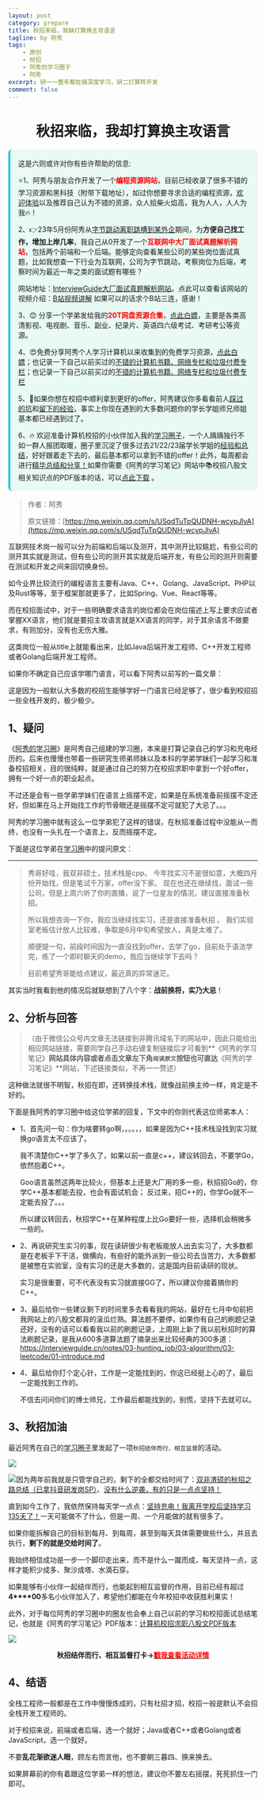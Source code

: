 ```yaml
---
layout: post
category: prepare
title: 秋招来临，我缺打算换主攻语言
tagline: by 阿秀
tags:
    - 原创
    - 校招
    - 阿秀的学习圈子
    - 阿秀
excerpt: 研一一整年都在搞深度学习，研二打算转开发
comment: false
---
```






<h1 align="center">
  秋招来临，我却打算换主攻语言
</h1>
<div style="border-color: #24C6DC;
            background-color: #e9f9f3;         
            margin: 1rem 0;
        padding: .25rem 1rem;
        border-left-width: .3rem;
        border-left-style: solid;
        border-radius: .5rem;
        color: inherit;">
  <p>这是六则或许对你有些许帮助的信息:</p>
<p>⭐️1、阿秀与朋友合作开发了一个<span style="font-weight:bold;color:red">编程资源网站</span>，目前已经收录了很多不错的学习资源和黑科技（附带下载地址），如过你想要寻求合适的编程资源，<a href="https://tools.interviewguide.cn/home" style="text-decoration: underline" target="_blank">欢迎体验</a>以及推荐自己认为不错的资源，众人拾柴火焰高，我为人人，人人为我🔥！</p>  <p>2、👉23年5月份阿秀从<a style="text-decoration: underline" href="https://mp.weixin.qq.com/s?__biz=Mzk0ODU4MzEzMw==&mid=2247512170&idx=1&sn=c4a04a383d2dfdece676b75f17224e78" target="_blank">字节跳动离职跳槽到某外企</a>期间，为<span style="font-weight:bold">方便自己找工作，增加上岸几率</span>，我自己从0开发了一个<span style="font-weight:bold;color:red">互联网中大厂面试真题解析网站</span>，包括两个前端和一个后端。能够定向查看某些公司的某些岗位面试真题，比如我想查一下行业为互联网，公司为字节跳动，考察岗位为后端，考察时间为最近一年之类的面试题有哪些？
<div align="center">
</div>网站地址：<a style="text-decoration: underline" href="https://top.interviewguide.cn/" target="_blank">InterviewGuide大厂面试真题解析网站</a>。点此可以查看该网站的视频介绍：<a style="text-decoration: underline" href="https://www.bilibili.com/video/BV1f94y1C7BL" target="_blank">B站视频讲解</a>   如果可以的话求个B站三连，感谢！
  </p>3、😊
    分享一个学弟发给我的<span style="font-weight:bold;color:red">20T网盘资源合集</span>，<a style="text-decoration: underline" href="https://docs.qq.com/sheet/DY3VPVklVaFFMcUZ4?tab=9h5afr" target="_blank">点此白嫖</a>，主要是各类高清影视、电视剧、音乐、副业、纪录片、英语四六级考试、考研考公等资源。
  </p>
  <p>4、😍免费分享阿秀个人学习计算机以来收集到的免费学习资源，<a style="text-decoration: underline" href="/notes/07-resources/01-free/01-introduce.html" target="_blank">点此白嫖</a>；也记录一下自己以前买过的<a style="text-decoration: underline" href="/notes/07-resources/02-precious.html" target="_blank">不错的计算机书籍、网络专栏和垃圾付费专栏</a>；也记录一下自己以前买过的<a style="text-decoration: underline" href="/notes/07-resources/02-precious.html" target="_blank">不错的计算机书籍、网络专栏和垃圾付费专栏</a>
  </p>
  <p>5、🚀如果你想在校招中顺利拿到更好的offer，阿秀建议你多看看前人<a style="text-decoration: underline" href="https://www.yuque.com/tuobaaxiu/httmmc/npg1k81zeq4wfpyz" target="_blank">踩过的坑</a>和<a style="text-decoration: underline"  target="_blank" href="https://www.yuque.com/tuobaaxiu/httmmc/gge9ppd0mbu2d3dp">留下的经验</a>，事实上你现在遇到的大多数问题你的学长学姐师兄师姐基本都已经遇到过了。
  </p>
  <p>6、🔥 欢迎准备计算机校招的小伙伴加入我的<a  style="text-decoration: underline" href="https://www.yuque.com/tuobaaxiu/httmmc/xg0otqvc17wfx4u9" target="_blank">学习圈子</a>，一个人踽踽独行不如一群人报团取暖，圈子里沉淀了很多过去21/22/23届学长学姐的<a  style="text-decoration: underline" href="https://www.yuque.com/tuobaaxiu/httmmc/gge9ppd0mbu2d3dp" target="_blank">经验和总结</a>，好好跟着走下去的，最后基本都可以拿到不错的offer！此外，每周都会进行<a  style="text-decoration: underline" href="https://www.yuque.com/tuobaaxiu/httmmc/npg1k81zeq4wfpyz" target="_blank">精华总结和分享！</a>如果你需要《阿秀的学习笔记》网站中📚︎校招八股文相关知识点的PDF版本的话，可以<a style="text-decoration: underline" href="https://www.yuque.com/tuobaaxiu/httmmc/qs0yn66apvkzw0ps" target="_blank">点此下载</a> 。</p>   </div>


>作者：阿秀
>
>原文链接：[https://mp.weixin.qq.com/s/USqdTuTpQUDNH-wcypJlvA](https://mp.weixin.qq.com/s/USqdTuTpQUDNH-wcypJlvA)

互联网技术岗一般可以分为前端和后端以及测开，其中测开比较尴尬，有些公司的测开其实就是测试，但有些公司的测开其实就是后端开发，有些公司的测开则需要在测试和开发之间来回切换身份。

如今业界比较流行的编程语言主要有Java、C++、Golang、JavaScript、PHP以及Rust等等，至于框架那就更多了，比如Spring、Vue、React等等。

而在校招面试中，对于一些明确要求语言的岗位都会在岗位描述上写上要求应试者掌握XX语言，他们就是要招主攻语言就是XX语言的同学，对于其余语言不做要求，有则加分，没有也无伤大雅。

这类岗位一般从title上就能看出来，比如Java后端开发工程师、C++开发工程师或者Golang后端开发工程师。

如果你不确定自己应该学哪门语言，可以看下阿秀以前写的一篇文章：

这是因为一般默认大多数的校招生能够学好一门语言已经足够了，很少看到校招招一些全栈开发的，极少极少。

## 1、疑问

《[阿秀的学习圈](/notes/05-xiustar/01-xiustar_reading_guide/01-introduce.md)》是阿秀自己组建的学习圈，本来是打算记录自己的学习和充电经历的。后来也慢慢也带着一些研究生师弟师妹以及本科的学弟学妹们一起学习和准备校招相关，目的很纯粹，就是通过自己的努力在校招求职中拿到一个好offer，拥有一个好一点的职业起点。

不过还是会有一些学弟学妹们在语言上摇摆不定，如果是在系统准备前摇摆不定还好，但如果在马上开始找工作的节骨眼还是摇摆不定可就犯了大忌了。。。

阿秀的学习圈中就有这么一位学弟犯了这样的错误，在秋招准备过程中没能从一而终，也没有一头扎在一个语言上，反而摇摆不定。

下面是这位学弟在[学习圈](/notes/05-xiustar/01-xiustar_reading_guide/01-introduce.md)中的提问原文：

---



> 秀哥好哇，我双非硕士，技术栈是cpp。 今年找实习不是很如意，大概四月份开始找，但是笔试千万家，offer没下家。 现在也还在继续找，面试一些公司，但是上周六听了你的直播，说了一位星友的情况，建议直接准备秋招。
>
>  所以我想咨询一下你，我应当继续找实习，还是直接准备秋招 。 我们实验室老板估计放人比较难，争取是6月中旬希望放人，真是太难了。 
>
> 顺便提一句，前段时间因为一直没找到offer，去学了go，目前处于语法学完，练了一个即时聊天的demo，我应当继续学下去吗？
>
> 目前希望秀哥能给点建议，最近真的异常迷茫。

其实当时我看到他的情况后就联想到了八个字：**战前换将，实乃大忌**！

## 2、分析与回答

> （由于微信公众号内文章无法链接到非腾讯域名下的网站中，因此只能给出相应网站链接，需要同学自己手动右键复制链接后才可看到**《阿秀的学习笔记》**网站具体内容或者点击文章左下角`阅读原文`按钮也可直达**《阿秀的学习笔记》**网站，下述链接类似，不再一一赘述）

这种做法就很不明智，秋招在即，还转换技术栈，就像战前换主帅一样，肯定是不好的。

下面是我阿秀的学习圈中给这位学弟的回复，下文中的你则代表这位师弟本人：

- 1、首先问一句：你为啥要转go啊，。。。，，如果是因为C++技术栈没找到实习就换go语言太不应该了。 

  我不清楚你C++学了多久了，如果以前一直是c++，建议转回去，不要学Go，依然抱着C++。

  Goo语言虽然这两年比较火，但基本上还是大厂用的多一些，秋招招Go的，你学C++基本都能去投，也会有面试机会； 反过来，招C++的，你学Go就不一定能去投了。。。

  所以建议转回去，秋招学C++在某种程度上比Go要好一些，选择机会稍微多一些的。 



- 2、再说研究生实习的事，现在读研很少有老板能放人出去实习了，大多数都是在老板手下干活，做横向，有些好的能外派到一些公司去当苦力，大多数都是被憋在实验室，没有实习的还是大多数的，这是国内目前读研的现状。 

  实习是很重要，可不代表没有实习就直接GG了，所以建议你接着搞你的C++。 

- 3、最后给你一些建议剩下的时间里多去看看我的网站，最好在七月中旬前把我网站上的八股文都背的滚瓜烂熟。算法题不要停，如果你有自己的刷题记录还好，没有的话可以看看我以前的刷题记录，上周刚上新了我以前秋招时的算法刷题记录，是我从600多道算法题了摘录出来比较经典的300多道：https://interviewguide.cn/notes/03-hunting_job/03-algorithm/03-leetcode/01-introduce.md

- 4、最后给你打个定心针，工作是一定能找到的，你这已经挺上心的了，最后一定能找到工作的。

  不信去问问你们的博士师兄，工作最后都能找到的，别慌，坚持下去就可以。

## 3、秋招加油

最近阿秀在自己的[学习圈子](http://mp.weixin.qq.com/s?__biz=Mzg2MDU0ODM3MA==&mid=2247503490&idx=1&sn=c0774b72d6db21f49a3ffb9bf500dd29&chksm=ce2632fff951bbe947883131ec62d4f3746355b7f2466a5b2a6c463de36ed9db80954299b6c6&scene=21#wechat_redirect)里发起了一项`秋招结伴而行、相互监督`的活动。

![](http://oss.interviewguide.cn/img/202206181602774.png)

![](http://oss.interviewguide.cn/img/202206181602169.png)因为两年前我就是只管学自己的，剩下的全都交给时间了：[双非渣硕的秋招之路总结（已拿抖音研发岗SP）](http://mp.weixin.qq.com/s?__biz=Mzg2MDU0ODM3MA==&mid=2247484185&idx=1&sn=39728960ae985a4ecda34da4fb076865&chksm=ce25ff64f95276727955bf6eb0838763c4864fa923d59440a4a3025f8b81df4fab219cba0a8f&scene=21#wechat_redirect)、[没有什么逆袭，有的只是一点点坚持！](http://mp.weixin.qq.com/s?__biz=Mzg2MDU0ODM3MA==&mid=2247490699&idx=1&sn=0f7a1ee4100a310d679f5ab84fbfa3bc&chksm=ce25e0f6f95269e08c740d212bc7b0d7a4f9a5c01b9a5fff7ed92c30f2348638a3b0c829374e&scene=21#wechat_redirect)

直到如今工作了，我依然保持每天学一点点：[坚持充电！我离开学校后坚持学习135天了！](http://mp.weixin.qq.com/s?__biz=Mzg2MDU0ODM3MA==&mid=2247502656&idx=1&sn=f277a32fe401896bf35744baff6e16b1&chksm=ce26373df951be2b5bb79d9b5a98bdfce33effe9a078ef3bcef535c69a3ec9ddab0a0155d93a&scene=21#wechat_redirect)一天可能做不了什么，但是一周、一个月能做的就有很多了。

如果你能拆解自己的目标到每月、到每周，甚至到每天具体需要做些什么，并且去执行，**剩下的就是交给时间了**。

我始终相信成功是一步一个脚印走出来，而不是什么一蹴而成，每天坚持一点，这样才能积少成多、聚沙成塔、水滴石穿。

如果能够有小伙伴一起结伴而行，也能起到相互监督的作用，目前已经有超过**4****00**多名小伙伴加入了，希望他们都能在今年校招中收获胜利果实！

此外，对于每位阿秀的学习圈中的圈友也会奉上自己以前的学习和校招面试总结笔记，也就是《阿秀的学习笔记》PDF版本：[计算机校招求职八股文PDF版本](http://mp.weixin.qq.com/s?__biz=Mzg2MDU0ODM3MA==&mid=2247503555&idx=1&sn=7bfa20dc7c494187630eb48d8a383ede&chksm=ce2632bef951bba8424f4c3f20747cbafc454a664e533896baebdc54328c47dc6a9eeedec162&scene=21#wechat_redirect)

![](http://oss.interviewguide.cn/img/202206181602298.png)

<div align="center" style="font-weight: bold">秋招结伴而行、相互监督打卡-><a href="http://mp.weixin.qq.com/s?__biz=Mzg2MDU0ODM3MA==&mid=2247503490&idx=1&sn=c0774b72d6db21f49a3ffb9bf500dd29&chksm=ce2632fff951bbe947883131ec62d4f3746355b7f2466a5b2a6c463de36ed9db80954299b6c6&scene=21#wechat_redirect"><span style="color:red">戳我查看活动详情</span></a>
</div>



## 4、结语



全栈工程师一般都是在工作中慢慢炼成的，只有社招才招，校招一般是默认不会招全栈开发工程师的。

对于校招来说，前端或者后端，选一个就好；Java或者C++或者Golang或者JavaScript，选一个就好。

不要**乱花渐欲迷人眼**，顾左右而言他，也不要朝三暮四、换来换去。

如果屏幕前的你有着跟这位学弟一样的想法，建议你不要左右摇摆，死死抓住一门即可。





